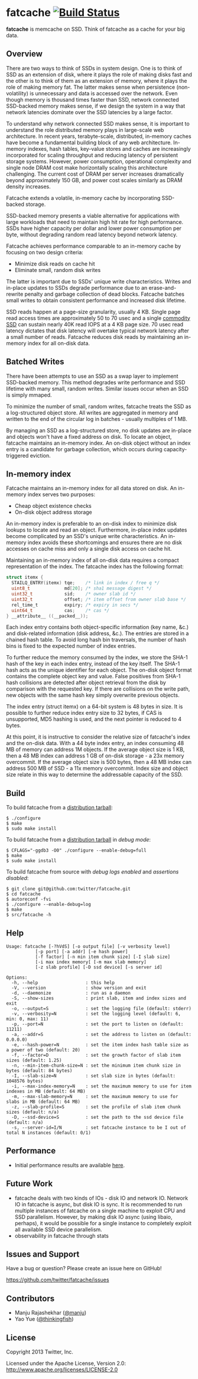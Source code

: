 # fatcache [![Build Status](https://travis-ci.org/twitter/fatcache.png?branch=master)](https://travis-ci.org/twitter/fatcache)

**fatcache** is memcache on SSD. Think of fatcache as a cache for your big data.

## Overview

There are two ways to think of SSDs in system design. One is to think of SSD as an extension of disk, where it plays the role of making disks fast and the other is to think of them as an extension of memory, where it plays the role of making memory fat. The latter makes sense when persistence (non-volatility) is unnecessary and data is accessed over the network. Even though memory is thousand times faster than SSD, network connected SSD-backed memory makes sense, if we design the system in a way that network latencies dominate over the SSD latencies by a large factor.

To understand why network connected SSD makes sense, it is important to understand the role distributed memory plays in large-scale web architecture. In recent years, terabyte-scale, distributed, in-memory caches have become a fundamental building block of any web architecture. In-memory indexes, hash tables, key-value stores and caches are increasingly incorporated for scaling throughput and reducing latency of persistent storage systems. However, power consumption, operational complexity and single node DRAM cost make horizontally scaling this architecture challenging. The current cost of DRAM per server increases dramatically beyond approximately 150 GB, and power cost scales similarly as DRAM density increases.

Fatcache extends a volatile, in-memory cache by incorporating SSD-backed storage.

SSD-backed memory presents a viable alternative for applications with large workloads that need to maintain high hit rate for high performance. SSDs have higher capacity per dollar and lower power consumption per byte, without degrading random read latency beyond network latency.

Fatcache achieves performance comparable to an in-memory cache by focusing on two design criteria:

- Minimize disk reads on cache hit
- Eliminate small, random disk writes

The latter is important due to SSDs' unique write characteristics. Writes and in-place updates to SSDs degrade performance due to an erase-and-rewrite penalty and garbage collection of dead blocks. Fatcache batches small writes to obtain consistent performance and increased disk lifetime.

SSD reads happen at a page-size granularity, usually 4 KB. Single page read access times are approximately 50 to 70 usec and a single [commodity SSD](http://ark.intel.com/products/56569/Intel-SSD-320-Series-600GB-2_5in-SATA-3Gbs-25nm-ML) can sustain nearly 40K read IOPS at a 4 KB page size. 70 usec read latency dictates that disk latency will overtake typical network latency after a small number of reads. Fatcache reduces disk reads by maintaining an in-memory index for all on-disk data.

## Batched Writes

There have been attempts to use an SSD as a swap layer to implement SSD-backed memory. This method degrades write performance and SSD lifetime with many small, random writes. Similar issues occur when an SSD is simply mmaped.

To minimize the number of small, random writes, fatcache treats the SSD as a log-structured object store. All writes are aggregated in memory and written to the end of the circular log in batches - usually multiples of 1 MB.

By managing an SSD as a log-structured store, no disk updates are in-place and objects won't have a fixed address on disk. To locate an object, fatcache maintains an in-memory index. An on-disk object without an index entry is a candidate for garbage collection, which occurs during capacity-triggered eviction.

## In-memory index

Fatcache maintains an in-memory index for all data stored on disk. An in-memory index serves two purposes:

- Cheap object existence checks
- On-disk object address storage

An in-memory index is preferable to an on-disk index to minimize disk lookups to locate and read an object. Furthermore, in-place index updates become complicated by an SSD's unique write characteristics. An in-memory index avoids these shortcomings and ensures there are no disk accesses on cache miss and only a single disk access on cache hit.

Maintaining an in-memory index of all on-disk data requires a compact representation of the index. The fatcache index has the following format:

```c
struct itemx {
  STAILQ_ENTRY(itemx) tqe;    /* link in index / free q */
  uint8_t             md[20]; /* sha1 message digest */
  uint32_t            sid;    /* owner slab id */
  uint32_t            offset; /* item offset from owner slab base */
  rel_time_t          expiry; /* expiry in secs */
  uint64_t            cas;    /* cas */
} __attribute__ ((__packed__));
```

Each index entry contains both object-specific information (key name, &c.) and disk-related information (disk address, &c.). The entries are stored in a chained hash table. To avoid long hash bin traversals, the number of hash bins is fixed to the expected number of index entries.

To further reduce the memory consumed by the index, we store the SHA-1 hash of the key in each index entry, instead of the key itself. The SHA-1 hash acts as the unique identifier for each object. The on-disk object format contains the complete object key and value. False positives from SHA-1 hash collisions are detected after object retrieval from the disk by comparison with the requested key. If there are collisions on the write path, new objects with the same hash key simply overwrite previous objects.

The index entry (struct itemx) on a 64-bit system is 48 bytes in size. It is possible to further reduce index entry size to 32 bytes, if CAS is unsupported, MD5 hashing is used, and the next pointer is reduced to 4 bytes.

At this point, it is instructive to consider the relative size of fatcache's index and the on-disk data. With a 44 byte index entry, an index consuming 48 MB of memory can address 1M objects. If the average object size is 1 KB, then a 48 MB index can address 1 GB of on-disk storage - a 23x memory overcommit. If the average object size is 500 bytes, then a 48 MB index can address 500 MB of SSD - a 11x memory overcommit. Index size and object size relate in this way to determine the addressable capacity of the SSD.

## Build

To build fatcache from a [distribution tarball](http://code.google.com/p/fatcache/downloads/list):

    $ ./configure
    $ make
    $ sudo make install

To build fatcache from a [distribution tarball](http://code.google.com/p/fatcache/downloads/list) in _debug mode_:

    $ CFLAGS="-ggdb3 -O0" ./configure --enable-debug=full
    $ make
    $ sudo make install

To build fatcache from source with _debug logs enabled_ and _assertions disabled_:

    $ git clone git@github.com:twitter/fatcache.git
    $ cd fatcache
    $ autoreconf -fvi
    $ ./configure --enable-debug=log
    $ make
    $ src/fatcache -h

## Help

    Usage: fatcache [-?hVdS] [-o output file] [-v verbosity level]
               [-p port] [-a addr] [-e hash power]
               [-f factor] [-n min item chunk size] [-I slab size]
               [-i max index memory[ [-m max slab memory]
               [-z slab profile] [-D ssd device] [-s server id]

    Options:
      -h, --help                  : this help
      -V, --version               : show version and exit
      -d, --daemonize             : run as a daemon
      -S, --show-sizes            : print slab, item and index sizes and exit
      -o, --output=S              : set the logging file (default: stderr)
      -v, --verbosity=N           : set the logging level (default: 6, min: 0, max: 11)
      -p, --port=N                : set the port to listen on (default: 11211)
      -a, --addr=S                : set the address to listen on (default: 0.0.0.0)
      -e, --hash-power=N          : set the item index hash table size as a power of two (default: 20)
      -f, --factor=D              : set the growth factor of slab item sizes (default: 1.25)
      -n, --min-item-chunk-size=N : set the minimum item chunk size in bytes (default: 84 bytes)
      -I, --slab-size=N           : set slab size in bytes (default: 1048576 bytes)
      -i, --max-index-memory=N    : set the maximum memory to use for item indexes in MB (default: 64 MB)
      -m, --max-slab-memory=N     : set the maximum memory to use for slabs in MB (default: 64 MB)
      -z, --slab-profile=S        : set the profile of slab item chunk sizes (default: n/a)
      -D, --ssd-device=S          : set the path to the ssd device file (default: n/a)
      -s, --server-id=I/N         : set fatcache instance to be I out of total N instances (default: 0/1)

## Performance

- Initial performance results are available [here](https://github.com/twitter/fatcache/blob/master/notes/performance.md).

## Future Work

- fatcache deals with two kinds of IOs - disk IO and network IO. Network IO in fatcache is async, but disk IO is sync. It is recommended to run multiple instances of fatcache on a single machine to exploit CPU and SSD parallelism. However, by making disk IO async (using libaio, perhaps), it would be possible for a single instance to completely exploit all available SSD device parallelism.
- observability in fatcache through stats

## Issues and Support

Have a bug or question? Please create an issue here on GitHub!

https://github.com/twitter/fatcache/issues

## Contributors

* Manju Rajashekhar ([@manju](https://twitter.com/manju))
* Yao Yue ([@thinkingfish](https://twitter.com/thinkingfish))

## License

Copyright 2013 Twitter, Inc.

Licensed under the Apache License, Version 2.0: http://www.apache.org/licenses/LICENSE-2.0
